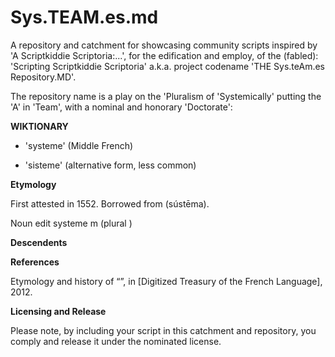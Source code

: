 # Sys.TEAM.es.md
A repository and catchment for showcasing community scripts inspired by 'A Scriptkiddie Scriptoria:...', for the edification and employ, of the (fabled): 'Scripting Scriptkiddie Scriptoria' a.k.a. project codename 'THE Sys.teAm.es Repository.MD'. 

The repository name is a play on the 'Pluralism of 'Systemically' putting the 'A' in 'Team', with a nominal and honorary 'Doctorate':

**WIKTIONARY**

* 'systeme' (Middle French) 

* 'sisteme' (alternative form, less common) 

**Etymology**

First attested in 1552. Borrowed from    (sústēma).

Noun
edit
systeme m (plural )

**Descendents**

**References**

Etymology and history of “”, in  [Digitized Treasury of the French Language], 2012.


**Licensing and Release**

Please note, by including your script in this catchment and repository, you comply and release it under the nominated license. 

